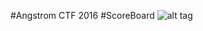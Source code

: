 #Angstrom CTF 2016
#ScoreBoard
![alt tag](https://github.com/MrMugiwara/WriteupsCTF/blob/master/AngstromCTF2016/AngstromCTF.png)

